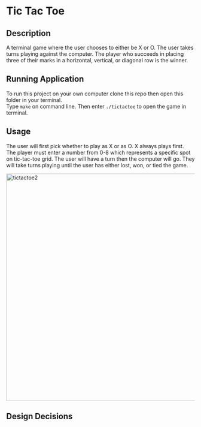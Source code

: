 # Tic Tac Toe

## Description

A terminal game where the user chooses to either be X or O. The user takes turns playing against the computer. The player who succeeds in placing three of their marks in a horizontal, vertical, or diagonal row is the winner. 

## Running Application

To run this project on your own computer clone this repo then open this folder in your terminal. <br/>
Type `make` on command line. Then enter `./tictactoe` to open the game in terminal.

## Usage

The user will first pick whether to play as X or as O. X always plays first. The player must enter a number from 0-8 which represents a specific spot on tic-tac-toe grid. The user will have a turn then the computer will go. They will take turns playing until the user has either lost, won, or tied the game.  


<img width="606" alt="tictactoe2" src="https://user-images.githubusercontent.com/77226151/142332955-2aa60823-0d18-46f3-8dfd-36849e6260e5.png">

## Design Decisions 
